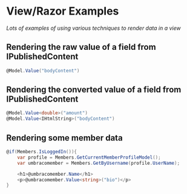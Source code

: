 # View/Razor Examples

_Lots of examples of using various techniques to render data in a view_

## Rendering the raw value of a field from IPublishedContent

```csharp
@Model.Value("bodyContent")
```

## Rendering the converted value of a field from IPublishedContent

```csharp
@Model.Value<double>("amount")
@Model.Value<IHtmlString>("bodyContent")
```

## Rendering some member data

```csharp
@if(Members.IsLoggedIn()){
    var profile = Members.GetCurrentMemberProfileModel();
    var umbracomember = Members.GetByUsername(profile.UserName);

    <h1>@umbracomember.Name</h1>
    <p>@umbracomember.Value<string>("bio")</p>
}
```
